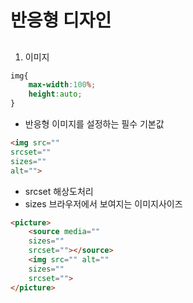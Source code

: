 # 반응형 디자인
## 
1. 이미지
```css
img{
    max-width:100%;
    height:auto;
}
```
- 반응형 이미지를 설정하는 필수 기본값

```html
<img src=""
srcset=""
sizes=""
alt="">
```

- srcset 해상도처리
- sizes 브라우저에서 보여지는 이미지사이즈

```html
<picture>
    <source media=""
    sizes=""
    srcset=""></source>
    <img src="" alt=""
    sizes=""
    srcset="">
</picture>
```
